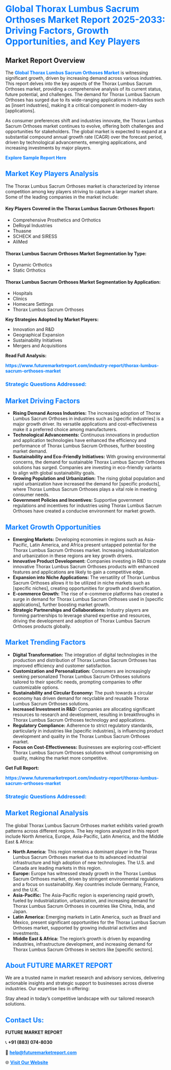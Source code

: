 <h1 style="color: #007BFF;">Global Thorax Lumbus Sacrum Orthoses Market Report 2025-2033: Driving Factors, Growth Opportunities, and Key Players</h1>

<section id="overview">
<h2>Market Report Overview</h2>
<p>The <a href="https://www.futuremarketreport.com/industry-report/thorax-lumbus-sacrum-orthoses-market" style="color: #007BFF; text-decoration: none;"><strong>Global Thorax Lumbus Sacrum Orthoses Market</strong></a> is witnessing significant growth, driven by increasing demand across various industries. This report delves into the key aspects of the Thorax Lumbus Sacrum Orthoses market, providing a comprehensive analysis of its current status, future potential, and challenges. The demand for Thorax Lumbus Sacrum Orthoses has surged due to its wide-ranging applications in industries such as [insert industries], making it a critical component in modern-day [applications].</p>
<p>As consumer preferences shift and industries innovate, the Thorax Lumbus Sacrum Orthoses market continues to evolve, offering both challenges and opportunities for stakeholders. The global market is expected to expand at a substantial compound annual growth rate (CAGR) over the forecast period, driven by technological advancements, emerging applications, and increasing investments by major players.</p>
</section>

<section id="overview">
<p><a href="https://www.futuremarketreport.com/request-sample/reportId=121308" style="color: #007BFF; text-decoration: none;"><strong>Explore Sample Report Here</strong></a></p>
</section>

<section id="key-players">
<h2 style="color: #007BFF;">Market Key Players Analysis</h2>
<p>The Thorax Lumbus Sacrum Orthoses market is characterized by intense competition among key players striving to capture a larger market share. Some of the leading companies in the market include:</p>
<h4>Key Players Covered in the Thorax Lumbus Sacrum Orthoses Report:</h4>
<ul><li>Comprehensive Prosthetics and Orthotics</li><li>DeRoyal Industries</li><li>Thuasne</li><li>SCHECK and SIRESS</li><li>AliMed</li></ul>
<h4>Thorax Lumbus Sacrum Orthoses Market Segmentation by Type:</h4>
<ul><li>Dynamic Orthotics</li><li>Static Orthotics</li></ul>

<h4>Thorax Lumbus Sacrum Orthoses Market Segmentation by Application:</h4>
<ul><li>Hospitals</li><li>Clinics</li><li>Homecare Settings</li><li>Thorax Lumbus Sacrum Orthoses</li></ul>
<p><strong>Key Strategies Adopted by Market Players:</strong></p>
<ul>
<li>Innovation and R&D</li>
<li>Geographical Expansion</li>
<li>Sustainability Initiatives</li>
<li>Mergers and Acquisitions</li>
</ul>
</section>

<section>
<p><strong>Read Full Analysis: </strong></p><a href="https://www.futuremarketreport.com/industry-report/thorax-lumbus-sacrum-orthoses-market" style="color: #007BFF; text-decoration: none;"><strong>https://www.futuremarketreport.com/industry-report/thorax-lumbus-sacrum-orthoses-market</strong></a>
<h3 style="color: #007BFF;">Strategic Questions Addressed:</h3>
</section>

<section id="driving-factors">
<h2 style="color: #007BFF;">Market Driving Factors</h2>
<ul>
<li><strong>Rising Demand Across Industries:</strong> The increasing adoption of Thorax Lumbus Sacrum Orthoses in industries such as [specific industries] is a major growth driver. Its versatile applications and cost-effectiveness make it a preferred choice among manufacturers.</li>
<li><strong>Technological Advancements:</strong> Continuous innovations in production and application technologies have enhanced the efficiency and performance of Thorax Lumbus Sacrum Orthoses, further boosting market demand.</li>
<li><strong>Sustainability and Eco-Friendly Initiatives:</strong> With growing environmental concerns, the demand for sustainable Thorax Lumbus Sacrum Orthoses solutions has surged. Companies are investing in eco-friendly variants to align with global sustainability goals.</li>
<li><strong>Growing Population and Urbanization:</strong> The rising global population and rapid urbanization have increased the demand for [specific products], where Thorax Lumbus Sacrum Orthoses plays a vital role in meeting consumer needs.</li>
<li><strong>Government Policies and Incentives:</strong> Supportive government regulations and incentives for industries using Thorax Lumbus Sacrum Orthoses have created a conducive environment for market growth.</li>
</ul>
</section>

<section id="growth-opportunities">
<h2 style="color: #007BFF;">Market Growth Opportunities</h2>
<ul>
<li><strong>Emerging Markets:</strong> Developing economies in regions such as Asia-Pacific, Latin America, and Africa present untapped potential for the Thorax Lumbus Sacrum Orthoses market. Increasing industrialization and urbanization in these regions are key growth drivers.</li>
<li><strong>Innovative Product Development:</strong> Companies investing in R&D to create innovative Thorax Lumbus Sacrum Orthoses products with enhanced features and applications are likely to gain a competitive edge.</li>
<li><strong>Expansion into Niche Applications:</strong> The versatility of Thorax Lumbus Sacrum Orthoses allows it to be utilized in niche markets such as [specific niches], creating opportunities for growth and diversification.</li>
<li><strong>E-commerce Growth:</strong> The rise of e-commerce platforms has created a surge in demand for Thorax Lumbus Sacrum Orthoses used in [specific applications], further boosting market growth.</li>
<li><strong>Strategic Partnerships and Collaborations:</strong> Industry players are forming partnerships to leverage shared expertise and resources, driving the development and adoption of Thorax Lumbus Sacrum Orthoses products globally.</li>
</ul>
</section>

<section id="trending-factors">
<h2 style="color: #007BFF;">Market Trending Factors</h2>
<ul>
<li><strong>Digital Transformation:</strong> The integration of digital technologies in the production and distribution of Thorax Lumbus Sacrum Orthoses has improved efficiency and customer satisfaction.</li>
<li><strong>Customization and Personalization:</strong> Consumers are increasingly seeking personalized Thorax Lumbus Sacrum Orthoses solutions tailored to their specific needs, prompting companies to offer customizable options.</li>
<li><strong>Sustainability and Circular Economy:</strong> The push towards a circular economy has driven demand for recyclable and reusable Thorax Lumbus Sacrum Orthoses solutions.</li>
<li><strong>Increased Investment in R&D:</strong> Companies are allocating significant resources to research and development, resulting in breakthroughs in Thorax Lumbus Sacrum Orthoses technology and applications.</li>
<li><strong>Regulatory Compliance:</strong> Adherence to strict regulatory standards, particularly in industries like [specific industries], is influencing product development and quality in the Thorax Lumbus Sacrum Orthoses market.</li>
<li><strong>Focus on Cost-Effectiveness:</strong> Businesses are exploring cost-efficient Thorax Lumbus Sacrum Orthoses solutions without compromising on quality, making the market more competitive.</li>
</ul>
</section>

<section>
<p><strong>Get Full Report: </strong></p><a href="https://www.futuremarketreport.com/industry-report/thorax-lumbus-sacrum-orthoses-market" style="color: #007BFF; text-decoration: none;"><strong>https://www.futuremarketreport.com/industry-report/thorax-lumbus-sacrum-orthoses-market</strong></a>
<h3 style="color: #007BFF;">Strategic Questions Addressed:</h3>
</section>


<section id="regional-analysis">
<h2 style="color: #007BFF;">Market Regional Analysis</h2>
<p>The global Thorax Lumbus Sacrum Orthoses market exhibits varied growth patterns across different regions. The key regions analyzed in this report include North America, Europe, Asia-Pacific, Latin America, and the Middle East & Africa:</p>
<ul>
<li><strong>North America:</strong> This region remains a dominant player in the Thorax Lumbus Sacrum Orthoses market due to its advanced industrial infrastructure and high adoption of new technologies. The U.S. and Canada are leading markets in this region.</li>
<li><strong>Europe:</strong> Europe has witnessed steady growth in the Thorax Lumbus Sacrum Orthoses market, driven by stringent environmental regulations and a focus on sustainability. Key countries include Germany, France, and the U.K.</li>
<li><strong>Asia-Pacific:</strong> The Asia-Pacific region is experiencing rapid growth, fueled by industrialization, urbanization, and increasing demand for Thorax Lumbus Sacrum Orthoses in countries like China, India, and Japan.</li>
<li><strong>Latin America:</strong> Emerging markets in Latin America, such as Brazil and Mexico, present significant opportunities for the Thorax Lumbus Sacrum Orthoses market, supported by growing industrial activities and investments.</li>
<li><strong>Middle East & Africa:</strong> The region’s growth is driven by expanding industries, infrastructure development, and increasing demand for Thorax Lumbus Sacrum Orthoses in sectors like [specific sectors].</li>
</ul>
</section>

<footer>
<h2 style="color: #007BFF;">About FUTURE MARKET REPORT</h2>
<p>We are a trusted name in market research and advisory services, delivering actionable insights and strategic support to businesses across diverse industries. Our expertise lies in offering:</p>

<p>Stay ahead in today’s competitive landscape with our tailored research solutions.</p>

<h2 style="color: #007BFF;">Contact Us:</h2>
<p><strong>FUTURE MARKET REPORT</strong></p>
<p>📞 <strong>+91 (883) 074-8030</strong></p>
<p>📧 <strong><a href="mailto:help@futuremarketreport.com" style="color: #007BFF;">help@futuremarketreport.com</a></strong></p>
<p>🌐 <strong><a href="https://www.futuremarketreport.com/" style="color: #007BFF;">Visit Our Website</a></strong></p>
</footer>